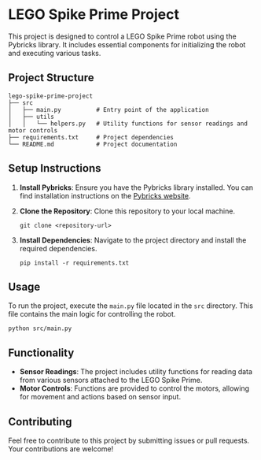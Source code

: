 # LEGO Spike Prime Project

This project is designed to control a LEGO Spike Prime robot using the Pybricks library. It includes essential components for initializing the robot and executing various tasks.

## Project Structure

```
lego-spike-prime-project
├── src
│   ├── main.py          # Entry point of the application
│   ├── utils
│   │   └── helpers.py   # Utility functions for sensor readings and motor controls
├── requirements.txt     # Project dependencies
└── README.md            # Project documentation
```

## Setup Instructions

1. **Install Pybricks**: Ensure you have the Pybricks library installed. You can find installation instructions on the [Pybricks website](https://pybricks.com/).

2. **Clone the Repository**: Clone this repository to your local machine.

   ```
   git clone <repository-url>
   ```

3. **Install Dependencies**: Navigate to the project directory and install the required dependencies.

   ```
   pip install -r requirements.txt
   ```

## Usage

To run the project, execute the `main.py` file located in the `src` directory. This file contains the main logic for controlling the robot.

```
python src/main.py
```

## Functionality

- **Sensor Readings**: The project includes utility functions for reading data from various sensors attached to the LEGO Spike Prime.
- **Motor Controls**: Functions are provided to control the motors, allowing for movement and actions based on sensor input.

## Contributing

Feel free to contribute to this project by submitting issues or pull requests. Your contributions are welcome!